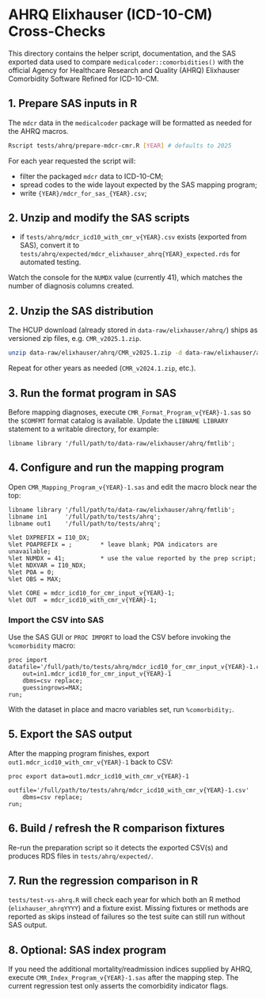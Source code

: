# AHRQ Elixhauser (ICD-10-CM) Cross-Checks

This directory contains the helper script, documentation, and the
SAS exported data used to compare `medicalcoder::comorbidities()` with the
official Agency for Healthcare Research and Quality (AHRQ) Elixhauser
Comorbidity Software Refined for ICD-10-CM.

## 1. Prepare SAS inputs in R

The `mdcr` data in the `medicalcoder` package will be formatted as needed for
the AHRQ macros.

```bash
Rscript tests/ahrq/prepare-mdcr-cmr.R [YEAR] # defaults to 2025
```

For each year requested the script will:

* filter the packaged `mdcr` data to ICD-10-CM;
* spread codes to the wide layout expected by the SAS mapping program;
* write `{YEAR}/mdcr_for_sas_{YEAR}.csv`;

## 2. Unzip and modify the SAS scripts








- if `tests/ahrq/mdcr_icd10_with_cmr_v{YEAR}.csv` exists (exported from SAS), convert it to `tests/ahrq/expected/mdcr_elixhauser_ahrq{YEAR}_expected.rds` for automated testing.

Watch the console for the `NUMDX` value (currently 41), which matches the number of diagnosis columns created.

## 2. Unzip the SAS distribution

The HCUP download (already stored in `data-raw/elixhauser/ahrq/`) ships as versioned zip files, e.g. `CMR_v2025.1.zip`.

```bash
unzip data-raw/elixhauser/ahrq/CMR_v2025.1.zip -d data-raw/elixhauser/ahrq
```

Repeat for other years as needed (`CMR_v2024.1.zip`, etc.).

## 3. Run the format program in SAS

Before mapping diagnoses, execute `CMR_Format_Program_v{YEAR}-1.sas` so the `$COMFMT` format catalog is available. Update the `LIBNAME LIBRARY` statement to a writable directory, for example:

```sas
libname library '/full/path/to/data-raw/elixhauser/ahrq/fmtlib';
```

## 4. Configure and run the mapping program

Open `CMR_Mapping_Program_v{YEAR}-1.sas` and edit the macro block near the top:

```sas
libname library '/full/path/to/data-raw/elixhauser/ahrq/fmtlib';
libname in1     '/full/path/to/tests/ahrq';
libname out1    '/full/path/to/tests/ahrq';

%let DXPREFIX = I10_DX;
%let POAPREFIX = ;        * leave blank; POA indicators are unavailable;
%let NUMDX = 41;          * use the value reported by the prep script;
%let NDXVAR = I10_NDX;
%let POA = 0;
%let OBS = MAX;

%let CORE = mdcr_icd10_for_cmr_input_v{YEAR}-1;
%let OUT  = mdcr_icd10_with_cmr_v{YEAR}-1;
```

### Import the CSV into SAS

Use the SAS GUI or `PROC IMPORT` to load the CSV before invoking the `%comorbidity` macro:

```sas
proc import datafile='/full/path/to/tests/ahrq/mdcr_icd10_for_cmr_input_v{YEAR}-1.csv'
    out=in1.mdcr_icd10_for_cmr_input_v{YEAR}-1
    dbms=csv replace;
    guessingrows=MAX;
run;
```

With the dataset in place and macro variables set, run `%comorbidity;`.

## 5. Export the SAS output

After the mapping program finishes, export `out1.mdcr_icd10_with_cmr_v{YEAR}-1` back to CSV:

```sas
proc export data=out1.mdcr_icd10_with_cmr_v{YEAR}-1
    outfile='/full/path/to/tests/ahrq/mdcr_icd10_with_cmr_v{YEAR}-1.csv'
    dbms=csv replace;
run;
```

## 6. Build / refresh the R comparison fixtures

Re-run the preparation script so it detects the exported CSV(s) and produces RDS files in `tests/ahrq/expected/`.

## 7. Run the regression comparison in R

`tests/test-vs-ahrq.R` will check each year for which both an R method (`elixhauser_ahrqYYYY`) and a fixture exist. Missing fixtures or methods are reported as skips instead of failures so the test suite can still run without SAS output.

## 8. Optional: SAS index program

If you need the additional mortality/readmission indices supplied by AHRQ, execute `CMR_Index_Program_v{YEAR}-1.sas` after the mapping step. The current regression test only asserts the comorbidity indicator flags.

